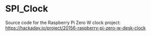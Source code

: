 # SPI_Clock
Source code for the Raspberry Pi Zero W clock project: https://hackaday.io/project/20156-raspberry-pi-zero-w-desk-clock
